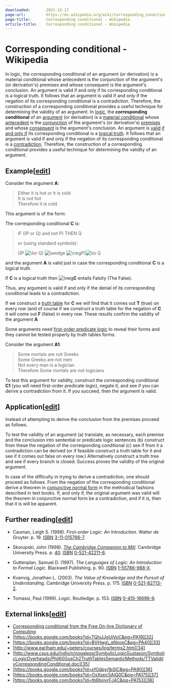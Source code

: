 ```yaml
---
downloaded:       2021-12-17
page-url:         https://en.wikipedia.org/wiki/Corresponding_conditional
page-title:       Corresponding conditional - Wikipedia
article-title:    Corresponding conditional - Wikipedia
---
```

# Corresponding conditional - Wikipedia

In logic, the corresponding conditional of an argument (or derivation) is a material conditional whose antecedent is the conjunction of the argument's (or derivation's) premises and whose consequent is the argument's conclusion. An argument is valid if and only if its corresponding conditional is a logical truth. It follows that an argument is valid if and only if the negation of its corresponding conditional is a contradiction. Therefore, the construction of a corresponding conditional provides a useful technique for determining the validity of an argument.
In [logic][1], the __corresponding conditional__ of an [argument][2] (or derivation) is a [material conditional][3] whose [antecedent][4] is the [conjunction][5] of the argument's (or derivation's) [premises][6] and whose [consequent][7] is the argument's conclusion. An argument is [valid][8] [if and only if][9] its corresponding conditional is a [logical truth][10]. It follows that an argument is valid if and only if the negation of its corresponding conditional is a [contradiction][11]. Therefore, the construction of a corresponding conditional provides a useful technique for determining the validity of an argument.

## Example\[[edit][12]\]

Consider the argument __A__:

> Either it is hot or it is cold  
> It is not hot  
> Therefore it is cold  

This argument is of the form:

The corresponding conditional __C__ is:

> IF ((P or Q) and not P) THEN Q
> 
> or (using standard symbols):
> 
> ((P ![\lor ](https://wikimedia.org/api/rest_v1/media/math/render/svg/ab47f6b1f589aedcf14638df1d63049d233d851a) Q) ![\wedge ](https://wikimedia.org/api/rest_v1/media/math/render/svg/1caa4004cb216ef2930bb12fe805a76870caed94) ![\neg ](https://wikimedia.org/api/rest_v1/media/math/render/svg/fa78fd02085d39aa58c9e47a6d4033ce41e02fad)P)![\to ](https://wikimedia.org/api/rest_v1/media/math/render/svg/1daab843254cfcb23a643070cf93f3badc4fbbbd) Q

and the argument __A__ is valid just in case the corresponding conditional __C__ is a logical truth.

If __C__ is a logical truth then ![\neg ](https://wikimedia.org/api/rest_v1/media/math/render/svg/fa78fd02085d39aa58c9e47a6d4033ce41e02fad)__C__ entails Falsity (The False).

Thus, any argument is valid if and only if the denial of its corresponding conditional leads to a contradiction.

If we construct a [truth table][13] for __C__ we will find that it comes out __T__ (true) on every row (and of course if we construct a truth table for the negation of __C__ it will come out __F__ (false) in every row. These results confirm the validity of the argument __A__

Some arguments need [first-order predicate logic][14] to reveal their forms and they cannot be tested properly by truth tables forms.

Consider the argument __A1__:

> Some mortals are not Greeks  
> Some Greeks are not men  
> Not every man is a logician  
> Therefore Some mortals are not logicians  

To test this argument for validity, construct the corresponding conditional __C1__ (you will need first-order predicate logic), negate it, and see if you can derive a contradiction from it. If you succeed, then the argument is valid.

## Application\[[edit][15]\]

Instead of attempting to derive the conclusion from the premises proceed as follows.

To test the validity of an argument (a) translate, as necessary, each premise and the conclusion into sentential or predicate logic sentences (b) construct from these the negation of the corresponding conditional (c) see if from it a contradiction can be derived (or if feasible construct a truth table for it and see if it comes out false on every row.) Alternatively construct a truth tree and see if every branch is closed. Success proves the validity of the original argument.

In case of the difficulty in trying to derive a contradiction, one should proceed as follows. From the negation of the corresponding conditional derive a theorem in [conjunctive normal form][16] in the methodical fashions described in text books. If, and only if, the original argument was valid will the theorem in conjunctive normal form be a contradiction, and if it is, then that it is will be apparent.

## Further reading\[[edit][17]\]

-   Cauman, Leigh S. (1998). *First-order Logic: An Introduction*. Walter de Gruyter. p. 19. [ISBN][18] [3-11-015766-7][19].

-   Skorupski, John (1998). [*The Cambridge Companion to Mill*][20]. Cambridge University Press. p. [40][21]. [ISBN][22] [0-521-42211-6][23].

-   Guttenplan, Samuel D. (1997). *The Languages of Logic: An Introduction to Formal Logic*. Blackwell Publishing. p. 90. [ISBN][24] [1-55786-988-X][25].

-   Kvanvig, Jonathan L. (2003). *The Value of Knowledge and the Pursuit of Understanding*. Cambridge University Press. p. 175. [ISBN][26] [0-521-82713-2][27].

-   Tomassi, Paul (1999). *Logic*. Routledge. p. 153. [ISBN][28] [0-415-16696-9][29].

## External links\[[edit][30]\]

-   [Corresponding conditional from the Free On-line Dictionary of Computing][31]
-   [https://books.google.com/books?id=TQlvJJgUiVoC&pg=PA19][32]
-   [https://books.google.com/books?id=BVHwg\_qNxosC&pg=PA40][33]
-   [http://www.earlham.edu/~peters/courses/log/terms2.htm][34]
-   [http://www.csus.edu/indiv/n/nogalesp/SymbolicLogicGustason/SymbolicLogicOverheads/Phil60GusCh2TruthTablesSemanticMethods/TTValidityCorrespondingConditional.doc][35]
-   [https://books.google.com/books?id=xfOdpyj1bSIC&pg=PA90][36]
-   [https://books.google.com/books?id=OxXopc5AjQ0C&pg=PA175][37]
-   [https://books.google.com/books?id=tb6bxjyrFJ4C&pg=PA153][38]

[1]: https://en.wikipedia.org/wiki/Logic "Logic"
[2]: https://en.wikipedia.org/wiki/Argument "Argument"
[3]: https://en.wikipedia.org/wiki/Material_conditional "Material conditional"
[4]: https://en.wikipedia.org/wiki/Antecedent_(logic) "Antecedent (logic)"
[5]: https://en.wikipedia.org/wiki/Logical_conjunction "Logical conjunction"
[6]: https://en.wikipedia.org/wiki/Premise "Premise"
[7]: https://en.wikipedia.org/wiki/Consequent "Consequent"
[8]: https://en.wikipedia.org/wiki/Validity_(logic) "Validity (logic)"
[9]: https://en.wikipedia.org/wiki/If_and_only_if "If and only if"
[10]: https://en.wikipedia.org/wiki/Logical_truth "Logical truth"
[11]: https://en.wikipedia.org/wiki/Contradiction "Contradiction"
[12]: https://en.wikipedia.org/w/index.php?title=Corresponding_conditional&action=edit&section=1 "Edit section: Example"
[13]: https://en.wikipedia.org/wiki/Truth_table "Truth table"
[14]: https://en.wikipedia.org/wiki/First-order_logic "First-order logic"
[15]: https://en.wikipedia.org/w/index.php?title=Corresponding_conditional&action=edit&section=2 "Edit section: Application"
[16]: https://en.wikipedia.org/wiki/Conjunctive_normal_form "Conjunctive normal form"
[17]: https://en.wikipedia.org/w/index.php?title=Corresponding_conditional&action=edit&section=3 "Edit section: Further reading"
[18]: https://en.wikipedia.org/wiki/ISBN_(identifier) "ISBN (identifier)"
[19]: https://en.wikipedia.org/wiki/Special:BookSources/3-11-015766-7 "Special:BookSources/3-11-015766-7"
[20]: https://archive.org/details/cambridgecompani0000unse_z7h9/page/40
[21]: https://archive.org/details/cambridgecompani0000unse_z7h9/page/40
[22]: https://en.wikipedia.org/wiki/ISBN_(identifier) "ISBN (identifier)"
[23]: https://en.wikipedia.org/wiki/Special:BookSources/0-521-42211-6 "Special:BookSources/0-521-42211-6"
[24]: https://en.wikipedia.org/wiki/ISBN_(identifier) "ISBN (identifier)"
[25]: https://en.wikipedia.org/wiki/Special:BookSources/1-55786-988-X "Special:BookSources/1-55786-988-X"
[26]: https://en.wikipedia.org/wiki/ISBN_(identifier) "ISBN (identifier)"
[27]: https://en.wikipedia.org/wiki/Special:BookSources/0-521-82713-2 "Special:BookSources/0-521-82713-2"
[28]: https://en.wikipedia.org/wiki/ISBN_(identifier) "ISBN (identifier)"
[29]: https://en.wikipedia.org/wiki/Special:BookSources/0-415-16696-9 "Special:BookSources/0-415-16696-9"
[30]: https://en.wikipedia.org/w/index.php?title=Corresponding_conditional&action=edit&section=4 "Edit section: External links"
[31]: https://web.archive.org/web/20070221225317/http://www.swif.uniba.it/lei/foldop/foldoc.cgi?corresponding+conditional
[32]: https://books.google.com/books?id=TQlvJJgUiVoC&pg=PA19
[33]: https://books.google.com/books?id=BVHwg_qNxosC&pg=PA40
[34]: http://www.earlham.edu/~peters/courses/log/terms2.htm
[35]: http://www.csus.edu/indiv/n/nogalesp/SymbolicLogicGustason/SymbolicLogicOverheads/Phil60GusCh2TruthTablesSemanticMethods/TTValidityCorrespondingConditional.doc
[36]: https://books.google.com/books?id=xfOdpyj1bSIC&pg=PA90
[37]: https://books.google.com/books?id=OxXopc5AjQ0C&pg=PA175
[38]: https://books.google.com/books?id=tb6bxjyrFJ4C&pg=PA153
